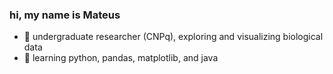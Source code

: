 ### hi, my name is Mateus

- 🔭 undergraduate researcher (CNPq), exploring and visualizing biological data
- 🌱 learning python, pandas, matplotlib, and java

